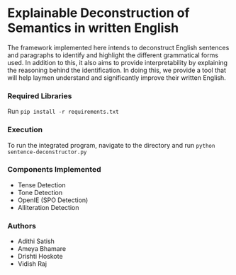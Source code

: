 # Explainable Deconstruction of Semantics in written English

The framework implemented here intends to deconstruct English sentences and paragraphs to identify and highlight the different grammatical forms used. In addition to this, it also aims to provide interpretability by explaining the reasoning behind the identification. In doing this, we provide a tool that will help laymen understand and significantly improve their written English. 

### Required Libraries
Run ```pip install -r requirements.txt```

### Execution
To run the integrated program, navigate to the directory and run ```python sentence-deconstructor.py```

### Components Implemented
- Tense Detection
- Tone Detection
- OpenIE (SPO Detection)
- Alliteration Detection

### Authors
- Adithi Satish
- Ameya Bhamare
- Drishti Hoskote
- Vidish Raj
